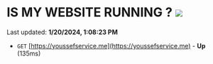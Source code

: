 # IS MY WEBSITE RUNNING ? [![](https://img.shields.io/static/v1?label=Sponsor&message=%E2%9D%A4&logo=GitHub&color=%23fe8e86)](https://github.com/sponsors/<username>)

Last updated: **1/20/2024, 1:08:23 PM**

- `GET` [https://youssefservice.me](https://youssefservice.me) - **Up** (135ms)
